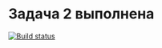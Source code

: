 # Задача 2 выполнена
[![Build status](https://ci.appveyor.com/api/projects/status/ko26ihf87t4sn3ii?svg=true)](https://ci.appveyor.com/project/GoldBoy1001/ajs-unit-2)


